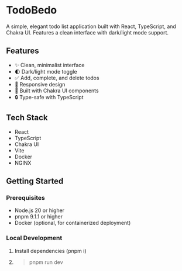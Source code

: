 # TodoBedo

A simple, elegant todo list application built with React, TypeScript, and Chakra UI. Features a clean interface with dark/light mode support.

## Features

- ✨ Clean, minimalist interface
- 🌓 Dark/light mode toggle
- ✅ Add, complete, and delete todos
- 📱 Responsive design
- 🎨 Built with Chakra UI components
- 🔒 Type-safe with TypeScript

## Tech Stack

- React
- TypeScript
- Chakra UI
- Vite
- Docker
- NGINX

## Getting Started

### Prerequisites

- Node.js 20 or higher
- pnpm 9.1.1 or higher
- Docker (optional, for containerized deployment)

### Local Development

1. Install dependencies (pnpm i)
2. > pnpm run dev
